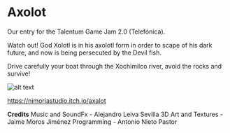 # Axolot
Our entry for the Talentum Game Jam 2.0 (Telefónica).

Watch out! God Xolotl is in his axolotl form in order to scape of his dark future, and now is being persecuted by the Devil fish. 

Drive carefully your boat through the Xochimilco river, avoid the rocks and survive!

![alt text](https://github.com/ToninpRnD/Axolot/blob/master/AxolotCapture.png?raw=true)


https://nimoriastudio.itch.io/axalot

**Credits**
Music and SoundFx - Alejandro Leiva Sevilla
3D Art and Textures - Jaime Moros Jiménez
Programming - Antonio Nieto Pastor
